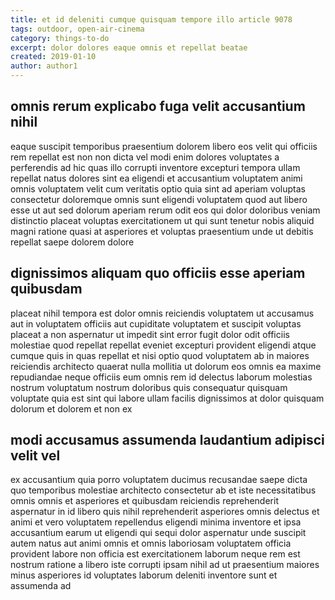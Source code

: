 ```yaml
---
title: et id deleniti cumque quisquam tempore illo article 9078
tags: outdoor, open-air-cinema
category: things-to-do
excerpt: dolor dolores eaque omnis et repellat beatae
created: 2019-01-10
author: author1
---
```


## omnis rerum explicabo fuga velit accusantium nihil

eaque suscipit temporibus praesentium dolorem libero eos velit qui officiis rem repellat est non non dicta vel modi enim dolores voluptates a perferendis ad hic quas illo corrupti inventore excepturi tempora ullam repellat natus dolores sint ea eligendi et accusantium voluptatem animi omnis voluptatem velit cum veritatis optio quia sint ad aperiam voluptas consectetur doloremque omnis sunt eligendi voluptatem quod aut libero esse ut aut sed dolorum aperiam rerum odit eos qui dolor doloribus veniam distinctio placeat voluptas exercitationem ut qui sunt tenetur nobis aliquid magni ratione quasi at asperiores et voluptas praesentium unde ut debitis repellat saepe dolorem dolore

## dignissimos aliquam quo officiis esse aperiam quibusdam

placeat nihil tempora est dolor omnis reiciendis voluptatem ut accusamus aut in voluptatem officiis aut cupiditate voluptatem et suscipit voluptas placeat a non aspernatur ut impedit sint error fugit dolor odit officiis molestiae quod repellat repellat eveniet excepturi provident eligendi atque cumque quis in quas repellat et nisi optio quod voluptatem ab in maiores reiciendis architecto quaerat nulla mollitia ut dolorum eos omnis ea maxime repudiandae neque officiis eum omnis rem id delectus laborum molestias nostrum voluptatum nostrum doloribus quis consequatur quisquam voluptate quia est sint qui labore ullam facilis dignissimos at dolor quisquam dolorum et dolorem et non ex

## modi accusamus assumenda laudantium adipisci velit vel

ex accusantium quia porro voluptatem ducimus recusandae saepe dicta quo temporibus molestiae architecto consectetur ab et iste necessitatibus omnis omnis et asperiores et quibusdam reiciendis reprehenderit aspernatur in id libero quis nihil reprehenderit asperiores omnis delectus et animi et vero voluptatem repellendus eligendi minima inventore et ipsa accusantium earum ut eligendi qui sequi dolor aspernatur unde suscipit autem natus aut animi omnis et omnis laboriosam voluptatem officia provident labore non officia est exercitationem laborum neque rem est nostrum ratione a libero iste corrupti ipsam nihil ad ut praesentium maiores minus asperiores id voluptates laborum deleniti inventore sunt et assumenda ad

